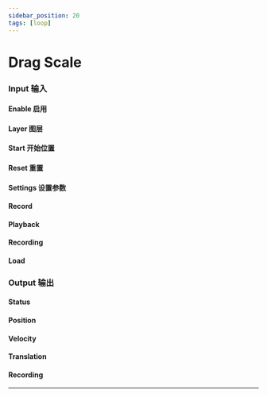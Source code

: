```yaml
---
sidebar_position: 20
tags: [loop]
---
```


# Drag Scale



### Input 输入

#### Enable 启用

#### Layer 图层

#### Start 开始位置

#### Reset 重置

#### Settings 设置参数

#### Record

#### Playback

#### Recording

#### Load


### Output 输出

#### Status

#### Position

#### Velocity

#### Translation

#### Recording



------
